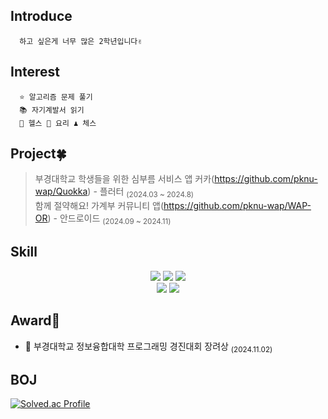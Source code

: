 ## Introduce

      하고 싶은게 너무 많은 2학년입니다✌️



## Interest

      ⭐️ 알고리즘 문제 풀기
      📚 자기계발서 읽기
      💪 헬스 🍳 요리 ♟ 체스



## Project🍀
>  부경대학교 학생들을 위한 심부름 서비스 앱 커카(https://github.com/pknu-wap/Quokka) - 플러터 <sub>(2024.03 ~ 2024.8)</sub><br>
>  함께 절약해요! 가계부 커뮤니티 앱(https://github.com/pknu-wap/WAP-OR) - 안드로이드 <sub>(2024.09 ~ 2024.11)</sub><br>



## Skill
<div align="center"> 
<img src="https://img.shields.io/badge/C++-00599C?style=for-the-badge&logo=c%2B%2B&logoColor=white">
<img src="https://img.shields.io/badge/Dart-0175C2?style=for-the-badge&logo=dart&logoColor=white">
<img src="https://img.shields.io/badge/Kotlin-0095D5?style=for-the-badge&logo=kotlin&logoColor=white">
</div>


<div align="center"> 
<img src="https://img.shields.io/badge/Flutter-02569B?style=for-the-badge&logo=flutter&logoColor=white">
<img src="https://img.shields.io/badge/Android-3DDC84?style=for-the-badge&logo=android&logoColor=white">
</div>


## Award🎉
- 🥉 부경대학교 정보융합대학 프로그래밍 경진대회 장려상 <sub>(2024.11.02)</sub><br>


## BOJ

[![Solved.ac Profile](http://mazassumnida.wtf/api/v2/generate_badge?boj=chil_s_ng)](https://solved.ac/chil_s_ng/)

